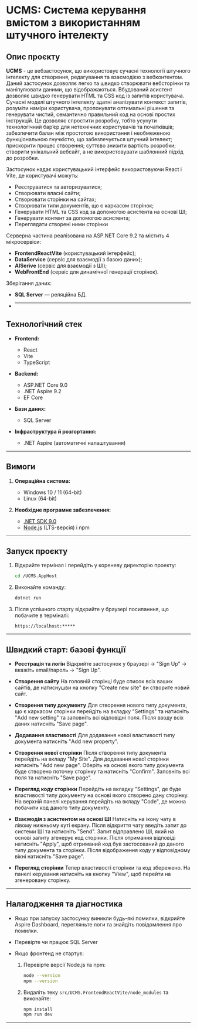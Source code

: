 ﻿# UCMS: Система керування вмістом з використанням штучного інтелекту

## Опис проєкту

**UCMS** - це вебзастосунок, що використовує сучасні технології штучного інтелекту для створення, редагування та взаємодією з вебконтентом.
Даний застосунок дозволяє легко та швидко створювати вебсторінки та маніпулювати даними, що відображаються. Вбудований асистент дозволяє
швидко генерувати HTML та CSS код із запитів користувача. Сучасні моделі штучного інтелекту здатні аналізувати контекст запитів,
розуміти наміри користувача, пропонувати оптимальні рішення та генерувати чистий, семантично правильний код на основі простих інструкцій.
Це дозволяє спростити розробку, тобто усунути технологічний бар’єр для нетехнічних користувачів та початківців; забезпечити балан
між простотою використання і необмеженою функціональною гнучкістю, що забезпечується штучний інтелект; прискорити процес створення;
суттєво знизити вартість розробки; створити унікальний вебсайт, а не використовувати шаблонний підхід до розробки.

Застосунок надає користувацький інтерфейс використовуючи React і Vite, де користувачі можуть:

* Реєструватися та авторизуватися;
* Створювати власні сайти;
* Створювати сторінки на сайтах;
* Створювати типи документів, що є каркасом сторінок;
* Генерувати HTML та CSS код за допомогою асистента на основі ШІ;
* Генерувати контент за допомогою асистента;
* Переглядати створені ними сторінки

Серверна частина реалізована на ASP.NET Core 9.2 та містить 4 мікросервіси:

* **FrontendReactVite** (користувацький інтерфейс);
* **DataService** (сервіс для взаємодії з базою даних);
* **AISerive** (сервіс для взаємодії з ШІ);
* **WebFrontEnd** (сервіс для динамічної генерації сторінок).

Зберігання даних:

* **SQL Server** — реляційна БД.

* ---

## Технологічний стек

* **Frontend:**

  * React
  * Vite
  * TypeScript

* **Backend:**

  * ASP.NET Core 9.0
  * .NET Aspire 9.2
  * EF Core

* **Бази даних:**

  * SQL Server

* **Інфраструктура й розгортання:**

  * .NET Aspire (автоматичні налаштування)

---

## Вимоги

1. **Операційна система:**

   * Windows 10 / 11 (64-bit)
   * Linux (64-bit)


2. **Необхідне програмне забезпечення:**

   * [.NET SDK 9.0](https://dotnet.microsoft.com/download)
   * [Node.js](https://nodejs.org/) (LTS-версія) і npm

---

## Запуск проєкту

1. Відкрийте термінал і перейдіть у кореневу директорію проекту:

   ```bash
   cd /UCMS.AppHost
   ```

2. Виконайте команду:

   ```bash
   dotnet run
   ```

3. Після успішного старту відкрийте у браузері посиланння, що побачите в терміналі:

   ```
   https://localhost:*****
   ```

---

## Швидкий старт: базові функції

* **Реєстрація та логін**
  Відкрийте застосунок у браузері → "Sign Up" → вкажіть email/пароль → "Sign Up".

* **Створення сайту**
  На головній сторінці буде список всіх ваших сайтів, де натиснушви на кнопку "Create new site" ви створите новий сайт.

* **Створення типу документу**
  Для створення нового типу документа, що є каркасом сторінки перейдіть на вкладку "Settings" та натисніть "Add new setting" та заповніть всі відповідні поля. Після вводу всіх даних натисніть "Save page".

* **Додавання властивості**
  Для додавання нової властивості типу документа натисніть "Add new property".

* **Створення нової сторінки**
  Після створення типу документа перейдіть на вкладу "My Site". Для додавання нової сторінки натисніть "Add new page". Оберіть на основі якого типу документа буде створено поточну сторінку та натисніть "Confirm". Заповніть всі поля та натисніть "Save page".

* **Перегляд коду сторінки**
  Перейдіть на вкладку "Settings", де буде властивості типу документу на основі якого створено дану сторінку. На верхній панелі керування перейдіть на вкладу "Code", де можна побачити код даного типу документу.

* **Взаємодія з асистентом на основі ШІ**
  Натисніть на ікону чату в лівому нижньому куті екрану. Після відкриття чату введіть запит до системи ШІ та натисніть "Send". Запит відправлено ШІ, який на основі запиту згенерує код сторінки. Після отримання відповіді натисніть "Apply", щоб отриманий код був застосований до даного типу документа та сторінки. Після відображення коду у відповідному вікні натисніть "Save page".

* **Перегляд  сторінки**
  Тепер властивості сторінки та код збережено. На панелі керування натисніть на кнопку "View", щоб перейти на згенеровану сторінку.

---

## Налагодження та діагностика

* Якщо при запуску застосунку виникли будь-які помилки, відкрийте Aspire Dashboard, перегляньте логи та знайдіть повідомлення про помилки.

* Перевірте чи працює SQL Server

* Якщо фронтенд не стартує:

  1. Перевірте версії Node.js та npm:

     ```bash
     node --version
     npm --version
     ```
  2. Видаліть теку `src/UCMS.FrontendReactVite/node_modules` та виконайте:

     ```bash
     npm install
     npm run dev
     ```

---
